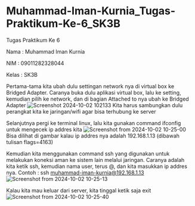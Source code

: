 # Muhammad-Iman-Kurnia_Tugas-Praktikum-Ke-6_SK3B

Tugas Praktikum Ke 6

Nama  : Muhammad Iman Kurnia

NIM   : 09011282328044

Kelas : SK3B

Pertama-tama kita ubah dulu settingan network nya di virtual box ke Bridged Adapter. Caranya buka dulu aplikasi virtual box, lalu ke setting, kemudian pilih ke network, dan di bagian Attached to nya ubah ke 
Bridged Adapter
![Screenshot 2024-10-02 102133](https://github.com/user-attachments/assets/4319507a-589e-4491-9639-e4c27639a251)
Kita harus sambungkan dulu perangkat kita ke jaringan/wifi agar bisa terhubung ke server

Selanjutnya pergi ke terminal linux, lalu kita gunakan command ifconfig untuk mengecek ip addres kita
![Screenshot from 2024-10-02 10-25-00](https://github.com/user-attachments/assets/d3fcacae-7cf3-40a0-872e-06879a7d5ba8)
Bisa dilihat di gambar kalau ip addres nya adalah 192.168.1.13 (dibawah tulisan flags=4163)

Kemudian kita menggunakan command ssh yang digunakan untuk melakukan koneksi aman ke sistem lain melalui jaringan. Caranya adalah kita ketik ssh, kemudian nama user, terus @, dan kita masukkan ip addres nya. Contoh : ssh muhammad-iman-kurnia@192.168.1.13
![Screenshot from 2024-10-02 10-25-13](https://github.com/user-attachments/assets/ae3d26ba-26a9-4447-a627-0aacfc408dad)

Kalau kita mau keluar dari server, kita tinggal ketik saja exit
![Screenshot from 2024-10-02 10-25-40](https://github.com/user-attachments/assets/183cea7e-12ae-4559-b49f-b5760f9f269f)



